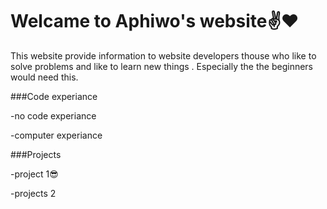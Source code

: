 <h1>Welcame to Aphiwo's website✌️❤️</h1>
This website provide information to website developers thouse who like to solve problems and like to learn new things .
Especially the the beginners would need this.

###Code experiance

-no code experiance

-computer experiance

###Projects

-project 1😎

-projects 2
